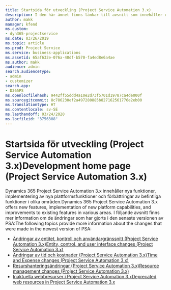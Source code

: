 ```yaml
---
title: Startsida för utveckling (Project Service Automation 3.x)
description: I den här ämnet finns länkar till avsnitt som innehåller utvecklingsinformation för Dynamics 365 Project Service Automation (PSA) version 3.x.
author: makk
manager: kfend
ms.custom:
- dyn365-projectservice
ms.date: 03/26/2019
ms.topic: article
ms.prod: Project Service
ms.service: business-applications
ms.assetid: 65af632e-076a-40df-b570-fa4ed8e6a4ae
ms.author: makk
audience: admin
search.audienceType:
- admin
- customizer
search.app:
- D365PS
ms.openlocfilehash: 9442ff55ddd4a10e2d73f5701d19787ca4de000f
ms.sourcegitcommit: 8c786230ef2a497280885b827162561776e2eb00
ms.translationtype: HT
ms.contentlocale: sv-SE
ms.lasthandoff: 03/24/2020
ms.locfileid: "3756308"
---
```

# <a name="development-home-page-project-service-automation-3x"></a><span data-ttu-id="02f8f-103">Startsida för utveckling (Project Service Automation 3.x)</span><span class="sxs-lookup"><span data-stu-id="02f8f-103">Development home page (Project Service Automation 3.x)</span></span>

<span data-ttu-id="02f8f-104">Dynamics 365 Project Service Automation 3.x innehåller nya funktioner, implementering av nya plattformsfunktioner och förbättringar av befintliga funktioner i olika områden.</span><span class="sxs-lookup"><span data-stu-id="02f8f-104">Dynamics 365 Project Service Automation 3.x offers new features, implementation of new platform capabilities, and improvements to existing features in various areas.</span></span> <span data-ttu-id="02f8f-105">I följande avsnitt finns mer information om de ändringar som har gjorts i den senaste versionen av PSA:</span><span class="sxs-lookup"><span data-stu-id="02f8f-105">The following topics provide more information about the changes that were made in the newest version of PSA:</span></span>

- [<span data-ttu-id="02f8f-106">Ändringar av entitet, kontroll och användargränssnitt (Project Service Automation 3.x)</span><span class="sxs-lookup"><span data-stu-id="02f8f-106">Entity, control, and user interface changes (Project Service Automation 3.x)</span></span>](../developer-guides/entity-changes-v3.x.md)
- [<span data-ttu-id="02f8f-107">Ändringar av tid och kostnader (Project Service Automation 3.x)</span><span class="sxs-lookup"><span data-stu-id="02f8f-107">Time and Expense changes (Project Service Automation 3.x)</span></span>](../developer-guides/time-expense-changes-v3.x.md)
- [<span data-ttu-id="02f8f-108">Resurshanteringsändringar (Project Service Automation 3.x)</span><span class="sxs-lookup"><span data-stu-id="02f8f-108">Resource management changes (Project Service Automation 3.x)</span></span>](../developer-guides/resource-management-changes-v3.x.md)
- [<span data-ttu-id="02f8f-109">Inaktuella webbresurser i Project Service Automation 3.x</span><span class="sxs-lookup"><span data-stu-id="02f8f-109">Deprecated web resources in Project Service Automation 3.x</span></span>](../developer-guides/web-resources-deprecated-v3.x.md)
